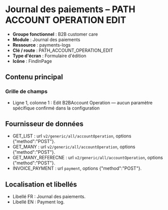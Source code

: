 # Journal des paiements – PATH ACCOUNT OPERATION EDIT

- **Groupe fonctionnel** : B2B customer care
- **Module** : Journal des paiements
- **Ressource** : payments-logs
- **Clé / route** : PATH_ACCOUNT_OPERATION_EDIT
- **Type d'écran** : Formulaire d'édition
- **Icône** : FindInPage

## Contenu principal
### Grille de champs
- Ligne 1, colonne 1 : Edit B2BAccount Operation — aucun paramètre spécifique confirmé dans la configuration

## Fournisseur de données
- GET_LIST : url `v2/generic/all/accountOperation`, options {"method":"POST"}.
- GET_MANY : url `v2/generic/all/accountOperation`, options {"method":"POST"}.
- GET_MANY_REFERECNE : url `v2/generic/all/accountOperation`, options {"method":"POST"}.
- INVOICE_PAYMENT : url `payment`, options {"method":"POST"}.

## Localisation et libellés
- Libellé FR : Journal des paiements.
- Libellé EN : Payment log.